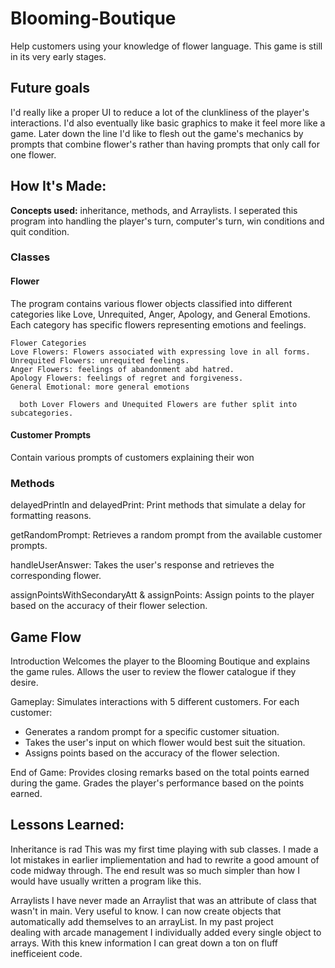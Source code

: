 # Blooming-Boutique
Help customers using your knowledge of flower language. This game is still in its very early stages.

## Future goals
I'd really like a proper UI to reduce a lot of the clunkliness of the player's interactions. I'd also eventually like basic graphics to make it feel more like a game. Later down the line I'd like to flesh out the game's mechanics by prompts that combine flower's rather than having prompts that only call for one flower.

## How It's Made:

**Concepts used:** inheritance, methods, and Arraylists.
I seperated this program into handling the player's turn, computer's turn, win conditions and quit condition. 

### Classes

 #### Flower
The program contains various flower objects classified into different categories like Love, Unrequited, Anger, Apology, and General Emotions. Each category has specific flowers representing emotions and feelings.

    Flower Categories
    Love Flowers: Flowers associated with expressing love in all forms.
    Unrequited Flowers: unrequited feelings.
    Anger Flowers: feelings of abandonment abd hatred.
    Apology Flowers: feelings of regret and forgiveness.
    General Emotional: more general emotions

      both Lover Flowers and Unequited Flowers are futher split into subcategories.
  
 #### Customer Prompts
 Contain various prompts of customers explaining their won

 ### Methods
delayedPrintln and delayedPrint: Print methods that simulate a delay for formatting reasons.

getRandomPrompt: Retrieves a random prompt from the available customer prompts.

handleUserAnswer: Takes the user's response and retrieves the corresponding flower.

assignPointsWithSecondaryAtt & assignPoints: Assign points to the player based on the accuracy of their flower selection.

## Game Flow

  Introduction
Welcomes the player to the Blooming Boutique and explains the game rules.
Allows the user to review the flower catalogue if they desire.

Gameplay:
Simulates interactions with 5 different customers.
For each customer:
- Generates a random prompt for a specific customer situation.
- Takes the user's input on which flower would best suit the situation.
- Assigns points based on the accuracy of the flower selection.

End of Game:
Provides closing remarks based on the total points earned during the game.
Grades the player's performance based on the points earned.
## Lessons Learned:

Inheritance is rad
 This was my first time playing with sub classes. I made a lot mistakes in earlier impliementation and had to rewrite a good amount of code midway through. The end result was so much simpler than how I
 would have usually written a program like this. 

 Arraylists
  I have never made an Arraylist that was an attribute of class that wasn't in main. Very useful to know. I can now create objects that automatically add themselves to an arrayList. In my past project    
  dealing with arcade management I individually added every single object to arrays. With this knew information I can great down a ton on fluff inefficeient code.

